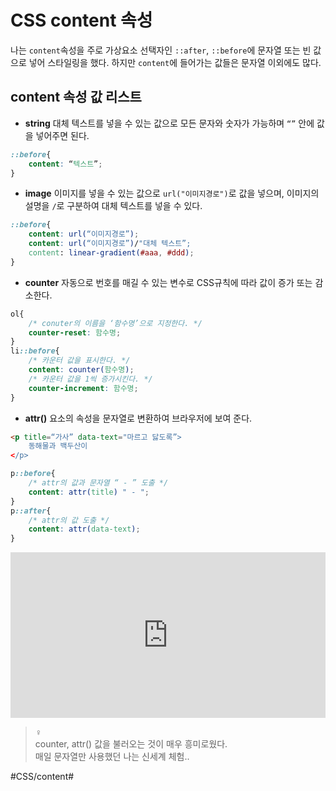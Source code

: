 # CSS content 속성
나는 `content`속성을 주로 가상요소 선택자인  `::after`, `::before`에 문자열 또는 빈 값으로  넣어 스타일링을 했다.  하지만 `content`에 들어가는 값들은 문자열 이외에도 많다.

## content 속성 값 리스트
* **string**
대체 텍스트를 넣을 수 있는 값으로 모든 문자와 숫자가 가능하며 `“”` 안에 값을 넣어주면 된다.
```css 
::before{
	content: “텍스트”;
}
```

* **image**
이미지를 넣을 수 있는 값으로 `url("이미지경로")`로 값을 넣으며, 이미지의 설명을 `/`로 구분하여 대체 텍스트를 넣을 수 있다. 
```css
::before{
	content: url(“이미지경로”);
	content: url(“이미지경로”)/"대체 텍스트”;
	content: linear-gradient(#aaa, #ddd);
}
```

* **counter**
자동으로 번호를 매길 수 있는 변수로 CSS규칙에 따라 값이 증가 또는 감소한다.
```css
ol{
	/* conuter의 이름을 ‘함수명’으로 지정한다. */
	counter-reset: 함수명;
}
li::before{
	/* 카운터 값을 표시한다. */
	content: counter(함수명);
	/* 카운터 값을 1씩 증가시킨다. */
	counter-increment: 함수명;
}
```

* **attr()**
요소의 속성을 문자열로 변환하여 브라우저에 보여 준다. 
```html
<p title=“가사” data-text="마르고 닳도록”>
	동해물과 백두산이
</p>
```

```css
p::before{
	/* attr의 값과 문자열 “ - ” 도출 */
	content: attr(title) " - ";
}
p::after{
	/* attr의 값 도출 */
	content: attr(data-text);
}
```

<iframe height="265" style="width: 100%;" scrolling="no" title="KKpjyNz" src="https://codepen.io/Ellen27/embed/preview/KKpjyNz?height=265&theme-id=dark&default-tab=css,result" frameborder="no" allowtransparency="true" allowfullscreen="true">
  See the Pen <a href='https://codepen.io/Ellen27/pen/KKpjyNz'>KKpjyNz</a> by 김가현
  (<a href='https://codepen.io/Ellen27'>@Ellen27</a>) on <a href='https://codepen.io'>CodePen</a>.
</iframe>


> &zwj;♀️  
> counter, attr() 값을 불러오는 것이 매우 흥미로웠다.   
> 매일 문자열만 사용했던 나는 신세계 체험..  

#CSS/content#